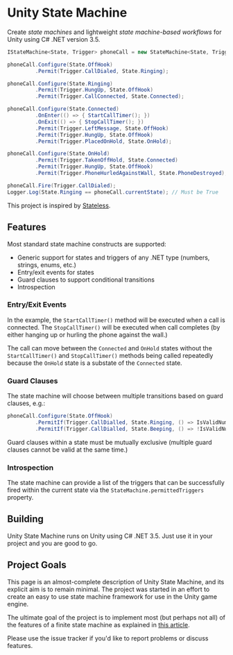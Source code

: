 # Unity State Machine

Create _state machines_ and lightweight _state machine-based workflows_ for Unity using C# .NET version 3.5.

```cs
IStateMachine<State, Trigger> phoneCall = new StateMachine<State, Trigger>(State.OffHook);

phoneCall.Configure(State.OffHook)
         .Permit(Trigger.CallDialed, State.Ringing);

phoneCall.Configure(State.Ringing)
         .Permit(Trigger.HungUp, State.OffHook)
         .Permit(Trigger.CallConnected, State.Connected);

phoneCall.Configure(State.Connected)
         .OnEnter(() => { StartCallTimer(); })
         .OnExit(() => { StopCallTimer(); })
         .Permit(Trigger.LeftMessage, State.OffHook)
         .Permit(Trigger.HungUp, State.OffHook)
         .Permit(Trigger.PlacedOnHold, State.OnHold);

phoneCall.Configure(State.OnHold)
         .Permit(Trigger.TakenOffHold, State.Connected)
         .Permit(Trigger.HungUp, State.OffHook)
         .Permit(Trigger.PhoneHurledAgainstWall, State.PhoneDestroyed);

phoneCall.Fire(Trigger.CallDialed);
Logger.Log(State.Ringing == phoneCall.currentState); // Must be True
```

This project is inspired by [Stateless](https://github.com/dotnet-state-machine/stateless).

## Features

Most standard state machine constructs are supported:

 * Generic support for states and triggers of any .NET type (numbers, strings, enums, etc.)
 * Entry/exit events for states
 * Guard clauses to support conditional transitions
 * Introspection

### Entry/Exit Events

In the example, the `StartCallTimer()` method will be executed when a call is connected. The `StopCallTimer()` will be executed when call completes (by either hanging up or hurling the phone against the wall.)

The call can move between the `Connected` and `OnHold` states without the `StartCallTimer()` and `StopCallTimer()` methods being called repeatedly because the `OnHold` state is a substate of the `Connected` state.

### Guard Clauses

The state machine will choose between multiple transitions based on guard clauses, e.g.:

```cs
phoneCall.Configure(State.OffHook)
         .PermitIf(Trigger.CallDialled, State.Ringing, () => IsValidNumber)
         .PermitIf(Trigger.CallDialled, State.Beeping, () => !IsValidNumber);
```

Guard clauses within a state must be mutually exclusive (multiple guard clauses cannot be valid at the same time.)

### Introspection

The state machine can provide a list of the triggers that can be successfully fired within the current state via the `StateMachine.permittedTriggers` property.

## Building

Unity State Machine runs on Unity using C# .NET 3.5. Just use it in your project and you are good to go.

## Project Goals

This page is an almost-complete description of Unity State Machine, and its explicit aim is to remain minimal. The project was started in an effort to create an easy to use state machine framework for use in the Unity game engine.

The ultimate goal of the project is to implement most (but perhaps not all) of the features of a finite state machine as explained in [this article](http://www.patrickvanbergen.com/on_fsm/on_fsm.html).

Please use the issue tracker if you'd like to report problems or discuss features.
